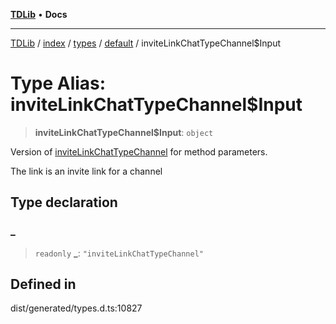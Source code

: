 [**TDLib**](../../../../../../README.md) • **Docs**

***

[TDLib](../../../../../../modules.md) / [index](../../../../../README.md) / [types](../../../README.md) / [default](../README.md) / inviteLinkChatTypeChannel$Input

# Type Alias: inviteLinkChatTypeChannel$Input

> **inviteLinkChatTypeChannel$Input**: `object`

Version of [inviteLinkChatTypeChannel](inviteLinkChatTypeChannel.md) for method parameters.

The link is an invite link for a channel

## Type declaration

### \_

> `readonly` **\_**: `"inviteLinkChatTypeChannel"`

## Defined in

dist/generated/types.d.ts:10827
